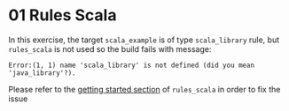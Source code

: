 # 01 Rules Scala

In this exercise, the target `scala_example` is of type `scala_library` rule, but `rules_scala` is not used so the build fails with message:
```
Error:(1, 1) name 'scala_library' is not defined (did you mean 'java_library'?).
```

Please refer to the [getting started section](https://github.com/bazelbuild/rules_scala#getting-started) of `rules_scala` in order to fix the issue

